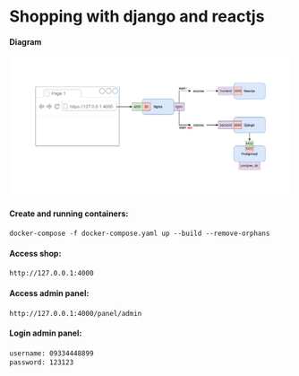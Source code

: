 # Shopping with django and reactjs

#### Diagram
![shopping diagram](https://github.com/omides248/shopping/blob/master/shopping_diagram.png?raw=true)

#### Create and running containers:
```
docker-compose -f docker-compose.yaml up --build --remove-orphans
```

#### Access shop:
```
http://127.0.0.1:4000
```

#### Access admin panel:
```
http://127.0.0.1:4000/panel/admin
```

#### Login admin panel:
```
username: 09334448899
password: 123123
```